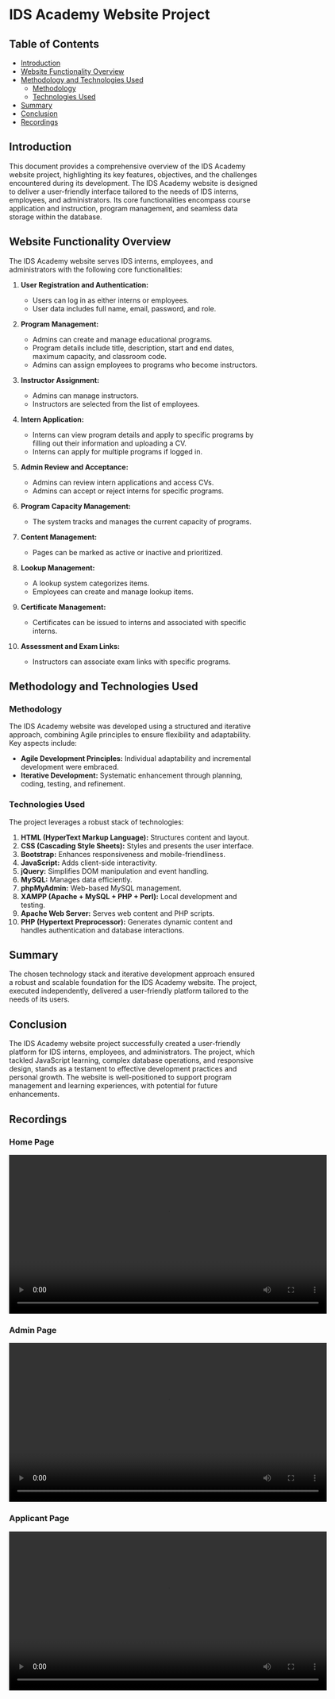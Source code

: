 # IDS Academy Website Project

## Table of Contents
- [Introduction](#introduction)
- [Website Functionality Overview](#website-functionality-overview)
- [Methodology and Technologies Used](#methodology-and-technologies-used)
  - [Methodology](#methodology)
  - [Technologies Used](#technologies-used)
- [Summary](#summary)
- [Conclusion](#conclusion)
- [Recordings](#recordings)

## Introduction
This document provides a comprehensive overview of the IDS Academy website project, highlighting its key features, objectives, and the challenges encountered during its development. The IDS Academy website is designed to deliver a user-friendly interface tailored to the needs of IDS interns, employees, and administrators. Its core functionalities encompass course application and instruction, program management, and seamless data storage within the database.

## Website Functionality Overview
The IDS Academy website serves IDS interns, employees, and administrators with the following core functionalities:

1. **User Registration and Authentication:**
    - Users can log in as either interns or employees.
    - User data includes full name, email, password, and role.

2. **Program Management:**
    - Admins can create and manage educational programs.
    - Program details include title, description, start and end dates, maximum capacity, and classroom code.
    - Admins can assign employees to programs who become instructors.

3. **Instructor Assignment:**
    - Admins can manage instructors.
    - Instructors are selected from the list of employees.

4. **Intern Application:**
    - Interns can view program details and apply to specific programs by filling out their information and uploading a CV.
    - Interns can apply for multiple programs if logged in.

5. **Admin Review and Acceptance:**
    - Admins can review intern applications and access CVs.
    - Admins can accept or reject interns for specific programs.

6. **Program Capacity Management:**
    - The system tracks and manages the current capacity of programs.

7. **Content Management:**
    - Pages can be marked as active or inactive and prioritized.

8. **Lookup Management:**
    - A lookup system categorizes items.
    - Employees can create and manage lookup items.

9. **Certificate Management:**
    - Certificates can be issued to interns and associated with specific interns.

10. **Assessment and Exam Links:**
    - Instructors can associate exam links with specific programs.

## Methodology and Technologies Used

### Methodology
The IDS Academy website was developed using a structured and iterative approach, combining Agile principles to ensure flexibility and adaptability. Key aspects include:
- **Agile Development Principles:** Individual adaptability and incremental development were embraced.
- **Iterative Development:** Systematic enhancement through planning, coding, testing, and refinement.

### Technologies Used
The project leverages a robust stack of technologies:
1. **HTML (HyperText Markup Language):** Structures content and layout.
2. **CSS (Cascading Style Sheets):** Styles and presents the user interface.
3. **Bootstrap:** Enhances responsiveness and mobile-friendliness.
4. **JavaScript:** Adds client-side interactivity.
5. **jQuery:** Simplifies DOM manipulation and event handling.
6. **MySQL:** Manages data efficiently.
7. **phpMyAdmin:** Web-based MySQL management.
8. **XAMPP (Apache + MySQL + PHP + Perl):** Local development and testing.
9. **Apache Web Server:** Serves web content and PHP scripts.
10. **PHP (Hypertext Preprocessor):** Generates dynamic content and handles authentication and database interactions.

## Summary
The chosen technology stack and iterative development approach ensured a robust and scalable foundation for the IDS Academy website. The project, executed independently, delivered a user-friendly platform tailored to the needs of its users.

## Conclusion
The IDS Academy website project successfully created a user-friendly platform for IDS interns, employees, and administrators. The project, which tackled JavaScript learning, complex database operations, and responsive design, stands as a testament to effective development practices and personal growth. The website is well-positioned to support program management and learning experiences, with potential for future enhancements.

## Recordings

### Home Page
<video width="640" controls>
  <source src="https://github.com/Im-Hsn/IDS-Academy-Website/recordings/home.mp4" type="video/mp4">
  Your browser does not support the video tag.
</video>

### Admin Page
<video width="640" controls>
  <source src="https://github.com/Im-Hsn/IDS-Academy-Website/recordings/admin.mp4" type="video/mp4">
  Your browser does not support the video tag.
</video>

### Applicant Page
<video width="640" controls>
  <source src="https://github.com/Im-Hsn/IDS-Academy-Website/recordings/applicant.mp4" type="video/mp4">
  Your browser does not support the video tag.
</video>
